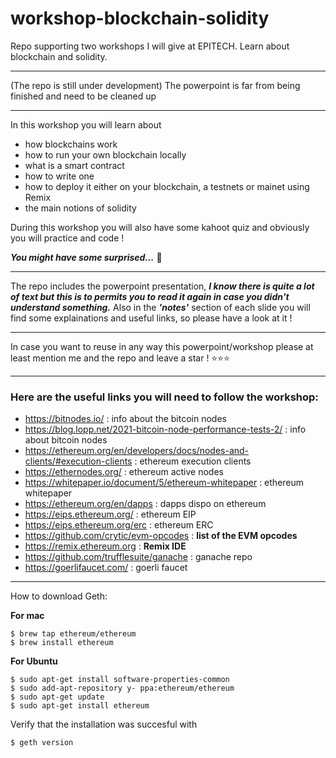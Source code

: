# workshop-blockchain-solidity

Repo supporting two workshops I will give at EPITECH. Learn about blockchain and solidity.
___
(The repo is still under development)
The powerpoint is far from being finished and need to be cleaned up
___
In this workshop you will learn about
- how blockchains work
- how to run your own blockchain locally
- what is a smart contract
- how to write one
- how to deploy it either on your blockchain, a testnets or mainet using Remix
- the main notions of solidity

During this workshop you will also have some kahoot quiz and obviously you will practice and code !

___You might have some surprised...___ 🫣
___

The repo includes the powerpoint presentation, ___I know there is quite a lot of text but this is to permits you to read it again in case you didn't understand something.___
Also in the ___'notes'___ section of each slide you will find some explainations and useful links, so please have a look at it !

___

In case you want to reuse in any way this powerpoint/workshop please at least mention me and the repo and leave a star ! ⭐️⭐️⭐️

___

### Here are the useful links you will need to follow the workshop:
- https://bitnodes.io/ : info about the bitcoin nodes
- https://blog.lopp.net/2021-bitcoin-node-performance-tests-2/ : info about bitcoin nodes
- https://ethereum.org/en/developers/docs/nodes-and-clients/#execution-clients : ethereum execution clients
- https://ethernodes.org/ : ethereum active nodes
- https://whitepaper.io/document/5/ethereum-whitepaper : ethereum whitepaper
- https://ethereum.org/en/dapps : dapps dispo on ethereum
- https://eips.ethereum.org/ : ethereum EIP
- https://eips.ethereum.org/erc : ethereum ERC
- https://github.com/crytic/evm-opcodes : __list of the EVM opcodes__
- https://remix.ethereum.org : __Remix IDE__
- https://github.com/trufflesuite/ganache : ganache repo
- https://goerlifaucet.com/ : goerli faucet

___

How to download Geth:

__For mac__
```
$ brew tap ethereum/ethereum
$ brew install ethereum
```

__For Ubuntu__
```
$ sudo apt-get install software-properties-common
$ sudo add-apt-repository y- ppa:ethereum/ethereum
$ sudo apt-get update
$ sudo apt-get install ethereum
```

Verify that the installation was succesful with
```
$ geth version
```
